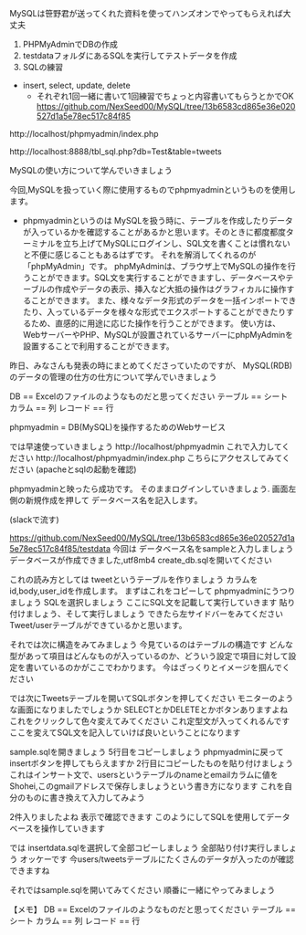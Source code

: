 MySQLは笹野君が送ってくれた資料を使ってハンズオンでやってもらえれば大丈夫
1. PHPMyAdminでDBの作成
2. testdataフォルダにあるSQLを実行してテストデータを作成
3. SQLの練習
 - insert, select, update, delete
    - それぞれ1回一緒に書いて1回練習でちょっと内容書いてもらうとかでOK
https://github.com/NexSeed00/MySQL/tree/13b6583cd865e36e020527d1a5e78ec517c84f85


http://localhost/phpmyadmin/index.php

http://localhost:8888/tbl_sql.php?db=Test&table=tweets

MySQLの使い方について学んでいきましょう

今回,MySQLを扱っていく際に使用するものでphpmyadminというものを使用します。
- phpmyadminというのは
MySQLを扱う時に、テーブルを作成したりデータが入っているかを確認することがあるかと思います。そのときに都度都度ターミナルを立ち上げてMySQLにログインし、SQL文を書くことは慣れないと不便に感じることもあるはずです。
それを解消してくれるのが「phpMyAdmin」です。
phpMyAdminは、ブラウザ上でMySQLの操作を行うことができます。SQL文を実行することができますし、データベースやテーブルの作成やデータの表示、挿入など大抵の操作はグラフィカルに操作することができます。
また、様々なデータ形式のデータを一括インポートできたり、入っているデータを様々な形式でエクスポートすることができたりするため、直感的に用途に応じた操作を行うことができます。
使い方は、WebサーバーやPHP、MySQLが設置されているサーバーにphpMyAdminを設置することで利用することができます。

昨日、みなさんも発表の時にまとめてくださっていたのですが、
MySQL(RDB)のデータの管理の仕方の仕方について学んでいきましょう

DB == Excelのファイルのようなものだと思ってください
テーブル == シート
カラム == 列
レコード == 行

phpmyadmin
= DB(MySQL)を操作するためのWebサービス 

では早速使っていきましょう
http://localhost/phpmyadmin これで入力してください
http://localhost/phpmyadmin/index.php
こちらにアクセスしてみてください
(apacheとsqlの起動を確認)

phpmyadminと映ったら成功です。
そのままログインしていきましょう.
画面左側の新規作成を押して
データベース名を記入します。

(slackで流す)

https://github.com/NexSeed00/MySQL/tree/13b6583cd865e36e020527d1a5e78ec517c84f85/testdata
今回は
データベース名をsampleと入力しましょう
データベースが作成できました,utf8mb4
create_db.sqlを開いてください

これの読み方としては
tweetというテーブルを作りましょう
カラムをid,body,user_idを作成します。
まずはこれをコピーして
phpmyadminにうつりましょう
SQLを選択しましょう
ここにSQL文を記載して実行していきます
貼り付けましょう、そして実行しましょう
できたら左サイドバーをみてください
Tweet/userテーブルができているかと思います。

それでは次に構造をみてみましょう
今見ているのはテーブルの構造です
どんな型があって項目はどんなものが入っているのか、どういう設定で項目に対して設定を書いているのかがここでわかります。
今はざっくりとイメージを掴んでください

では次にTweetsテーブルを開いてSQLボタンを押してください
モニターのような画面になりましたでしょうか
SELECTとかDELETEとかボタンありますよね
これをクリックして色々変えてみてください
これ定型文が入ってくれるんです
ここを変えてSQL文を記入していけば良いということになります

sample.sqlを開きましょう
5行目をコピーしましょう
phpmyadminに戻ってinsertボタンを押してもらえますか
2行目にコピーしたものを貼り付けましょう
これはインサート文で、usersというテーブルのnameとemailカラムに値を
Shohei,このgmailアドレスで保存しましょうという書き方になります
これを自分のものに書き換えて入力してみよう

2件入りましたよね
表示で確認できます
このようにしてSQLを使用してデータベースを操作していきます

では
insertdata.sqlを選択して全部コピーしましょう
全部貼り付け実行しましょう
オッケーです
今users/tweetsテーブルにたくさんのデータが入ったのが確認できますね

それではsample.sqlを開いてみてください
順番に一緒にやってみましょう

【メモ】
DB == Excelのファイルのようなものだと思ってください
テーブル == シート
カラム == 列
レコード == 行
